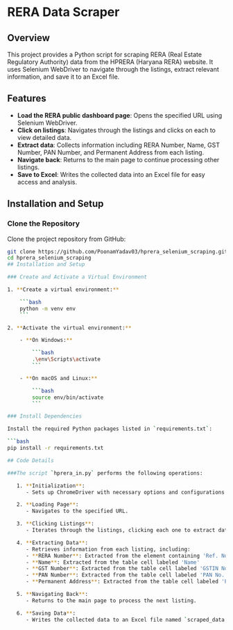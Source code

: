 # RERA Data Scraper

## Overview

This project provides a Python script for scraping RERA (Real Estate Regulatory Authority) data from the HPRERA (Haryana RERA) website. It uses Selenium WebDriver to navigate through the listings, extract relevant information, and save it to an Excel file.

## Features

- **Load the RERA public dashboard page**: Opens the specified URL using Selenium WebDriver.
- **Click on listings**: Navigates through the listings and clicks on each to view detailed data.
- **Extract data**: Collects information including RERA Number, Name, GST Number, PAN Number, and Permanent Address from each listing.
- **Navigate back**: Returns to the main page to continue processing other listings.
- **Save to Excel**: Writes the collected data into an Excel file for easy access and analysis.

## Installation and Setup

### Clone the Repository
Clone the project repository from GitHub:

```bash
git clone https://github.com/PoonamYadav03/hprera_selenium_scraping.git
cd hprera_selenium_scraping
## Installation and Setup

### Create and Activate a Virtual Environment

1. **Create a virtual environment:**

    ```bash
    python -m venv env
    ```

2. **Activate the virtual environment:**

    - **On Windows:**

        ```bash
        .\env\Scripts\activate
        ```

    - **On macOS and Linux:**

        ```bash
        source env/bin/activate
        ```

### Install Dependencies

Install the required Python packages listed in `requirements.txt`:

```bash
pip install -r requirements.txt

## Code Details

###The script `hprera_in.py` performs the following operations:

   1. **Initialization**: 
      - Sets up ChromeDriver with necessary options and configurations.

   2. **Loading Page**: 
      - Navigates to the specified URL.

   3. **Clicking Listings**: 
      - Iterates through the listings, clicking each one to extract data.

   4. **Extracting Data**: 
      - Retrieves information from each listing, including:
      - **RERA Number**: Extracted from the element containing 'Ref. No.'
      - **Name**: Extracted from the table cell labeled 'Name'
      - **GST Number**: Extracted from the table cell labeled 'GSTIN No.'
      - **PAN Number**: Extracted from the table cell labeled 'PAN No.'
      - **Permanent Address**: Extracted from the table cell labeled 'Permanent Address'

   5. **Navigating Back**: 
      - Returns to the main page to process the next listing.

   6. **Saving Data**: 
      - Writes the collected data to an Excel file named `scraped_data.xlsx`.







